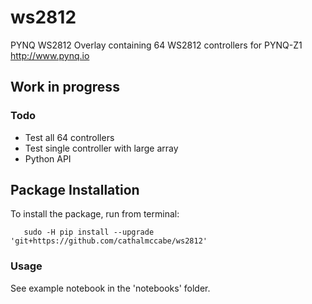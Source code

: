 # ws2812
PYNQ WS2812 Overlay containing 64 WS2812 controllers for PYNQ-Z1 http://www.pynq.io

## Work in progress
### Todo

* Test all 64 controllers
* Test single controller with large array
* Python API

## Package Installation

To install the package, run from terminal: 

```
   sudo -H pip install --upgrade 'git+https://github.com/cathalmccabe/ws2812'
```


### Usage

See example notebook in the 'notebooks' folder.

